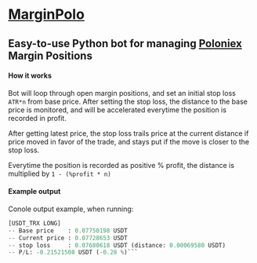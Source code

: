 # [MarginPolo](https://poloniex.com/signup?c=2E28D52D)

## Easy-to-use Python bot for managing [Poloniex](https://poloniex.com/signup?c=2E28D52D) Margin Positions

#### How it works

Bot will loop through open margin positions, and set an initial stop loss `ATR*n` from base price.
After setting the stop loss, the distance to the base price is monitored, and will be accelerated
everytime the position is recorded in profit.

After getting latest price, the stop loss trails price at the current distance if price moved in favor of the trade,
and stays put if the move is closer to the stop loss.

Everytime the position is recorded as positive % profit, the distance is multiplied by `1 - (%profit * n)`

#### Example output
Conole output example, when running:

```python
[USDT_TRX LONG]
-- Base price    : 0.07750198 USDT
-- Current price : 0.07728653 USDT
-- stop loss     : 0.07680618 USDT (distance: 0.00069580 USDT)
-- P/L: -0.21521508 USDT (-0.28 %)```





